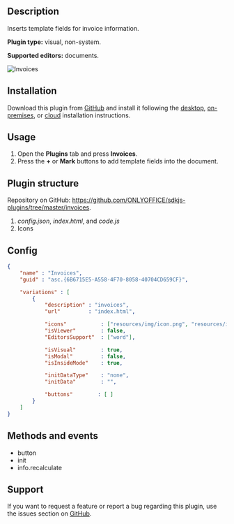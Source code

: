 ## Description

Inserts template fields for invoice information.

**Plugin type:** visual, non-system.

**Supported editors:** documents.

![Invoices](/assets/images/plugins/gifs/invoices.gif)

## Installation

Download this plugin from [GitHub](https://github.com/ONLYOFFICE/sdkjs-plugins/tree/master/invoices) and install it following the [desktop](../../Adding%20plugins/ONLYOFFICE%20Desktop%20Editors/index.md), [on-premises](../../Adding%20plugins/ONLYOFFICE%20Docs%20on-premises/index.md), or [cloud](../../Adding%20plugins/ONLYOFFICE%20Cloud/index.md) installation instructions.

## Usage

1. Open the **Plugins** tab and press **Invoices**.
2. Press the **+** or **Mark** buttons to add template fields into the document.

## Plugin structure

Repository on GitHub: <https://github.com/ONLYOFFICE/sdkjs-plugins/tree/master/invoices>.

1. *config.json*, *index.html*, and *code.js*
2. Icons

## Config

``` json
{
    "name" : "Invoices",
    "guid" : "asc.{6B6715E5-A558-4F70-8058-40704CD659CF}",

    "variations" : [
        {
            "description" : "invoices",
            "url"         : "index.html",

            "icons"           : ["resources/img/icon.png", "resources/img/icon@2x.png"],
            "isViewer"        : false,
            "EditorsSupport"  : ["word"],

            "isVisual"        : true,
            "isModal"         : false,
            "isInsideMode"    : true,

            "initDataType"    : "none",
            "initData"        : "",

            "buttons"        : [ ]
        }
    ]
}
```

## Methods and events

* button
* init
* info.recalculate

## Support

If you want to request a feature or report a bug regarding this plugin, use the issues section on [GitHub](https://github.com/ONLYOFFICE/sdkjs-plugins/issues).
